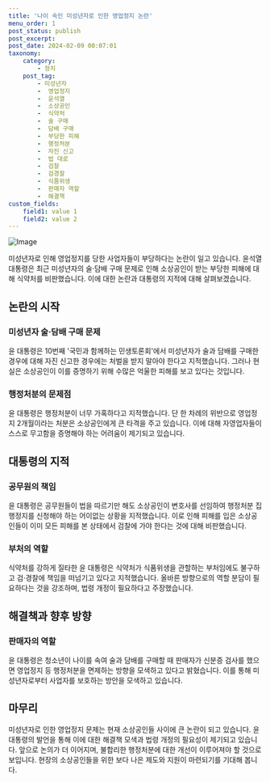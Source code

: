 ```yaml
---
title: '나이 속인 미성년자로 인한 영업정지 논란'
menu_order: 1
post_status: publish
post_excerpt: 
post_date: 2024-02-09 00:07:01
taxonomy:
    category:
        - 정치
    post_tag:
        - 미성년자
        -  영업정지
        -  윤석열
        -  소상공인
        -  식약처
        -  술 구매
        -  담배 구매
        -  부당한 피해
        -  행정처분
        -  자진 신고
        -  법 대로
        -  검찰
        -  검경찰
        -  식품위생
        -  판매자 역할
        -  해결책
custom_fields:
    field1: value 1
    field2: value 2
---
```


![Image](https://imgnews.pstatic.net/image/015/2024/02/08/0004946892_001_20240208183501028.jpg?type=w647)

미성년자로 인해 영업정지를 당한 사업자들이 부당하다는 논란이 일고 있습니다. 윤석열 대통령은 최근 미성년자의 술·담배 구매 문제로 인해 소상공인이 받는 부당한 피해에 대해 식약처를 비판했습니다. 이에 대한 논란과 대통령의 지적에 대해 살펴보겠습니다.
## 논란의 시작
### 미성년자 술·담배 구매 문제
윤 대통령은 10번째 '국민과 함께하는 민생토론회'에서 미성년자가 술과 담배를 구매한 경우에 대해 자진 신고한 경우에는 처벌을 받지 말아야 한다고 지적했습니다. 그러나 현실은 소상공인이 이를 증명하기 위해 수많은 억울한 피해를 보고 있다는 것입니다.
### 행정처분의 문제점
윤 대통령은 행정처분이 너무 가혹하다고 지적했습니다. 단 한 차례의 위반으로 영업정지 2개월이라는 처분은 소상공인에게 큰 타격을 주고 있습니다. 이에 대해 자영업자들이 스스로 무고함을 증명해야 하는 어려움이 제기되고 있습니다.
## 대통령의 지적
### 공무원의 책임
윤 대통령은 공무원들이 법을 따르기만 해도 소상공인이 변호사를 선임하여 행정처분 집행정지를 신청해야 하는 어이없는 상황을 지적했습니다. 이로 인해 피해를 입은 소상공인들이 이미 모든 피해를 본 상태에서 검찰에 가야 한다는 것에 대해 비판했습니다.
### 부처의 역할
식약처를 강하게 질타한 윤 대통령은 식약처가 식품위생을 관할하는 부처임에도 불구하고 검·경찰에 책임을 떠넘기고 있다고 지적했습니다. 올바른 방향으로의 역할 분담이 필요하다는 것을 강조하며, 법령 개정이 필요하다고 주장했습니다.
## 해결책과 향후 방향
### 판매자의 역할
윤 대통령은 청소년이 나이를 속여 술과 담배를 구매할 때 판매자가 신분증 검사를 했으면 영업정지 등 행정처분을 면제하는 방향을 모색하고 있다고 밝혔습니다. 이를 통해 미성년자로부터 사업자를 보호하는 방안을 모색하고 있습니다.
## 마무리
미성년자로 인한 영업정지 문제는 현재 소상공인들 사이에 큰 논란이 되고 있습니다. 윤 대통령의 발언을 통해 이에 대한 해결책 모색과 법령 개정의 필요성이 제기되고 있습니다. 앞으로 논의가 더 이어지며, 불합리한 행정처분에 대한 개선이 이루어져야 할 것으로 보입니다. 현장의 소상공인들을 위한 보다 나은 제도와 지원이 마련되기를 기대해 봅니다.
